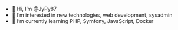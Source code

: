 - 👋 Hi, I’m @JyPy87
- 👀 I’m interested in new technologies, web development, sysadmin
- 🌱 I’m currently learning PHP, Symfony, JavaScript, Docker


